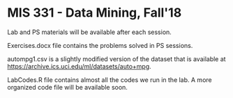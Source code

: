 # MIS 331 - Data Mining, Fall'18
Lab and PS materials will be available after each session.

Exercises.docx file contains the problems solved in PS sessions.

autompg1.csv is a slightly modified version of the dataset that is available at https://archive.ics.uci.edu/ml/datasets/auto+mpg.

LabCodes.R file contains almost all the codes we run in the lab. A more organized code file will be available soon.
